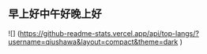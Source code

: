 早上好中午好晚上好
---
![]
(https://github-readme-stats.vercel.app/api/top-langs/?username=qiushawa&layout=compact&theme=dark
)
